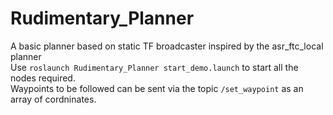 # Rudimentary_Planner
A basic planner based on static TF broadcaster inspired by the asr_ftc_local planner      
Use `roslaunch Rudimentary_Planner start_demo.launch` to start all the nodes required.      
Waypoints to be followed can be sent via the topic `/set_waypoint` as an array of cordninates.      
